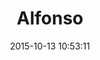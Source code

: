 ---
layout: post
title:  "Alfonso"
country: "El Salvador"
date:   2015-10-13 10:53:11
categories: jekyll update
image: ./images/potatoes.jpg
type: placecard
---